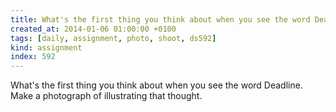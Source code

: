 ```yaml
---
title: What's the first thing you think about when you see the word Deadline. Make a photograph of illustrating that thought.
created_at: 2014-01-06 01:00:00 +0100
tags: [daily, assignment, photo, shoot, ds592]
kind: assignment
index: 592
---
```


What's the first thing you think about when you see the word Deadline. Make a photograph of illustrating that thought.
